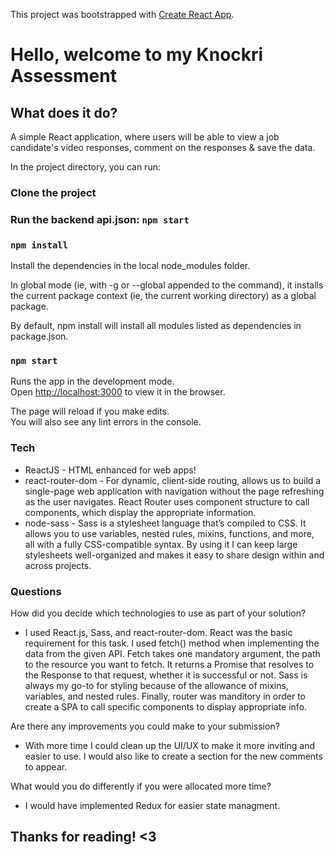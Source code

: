This project was bootstrapped with [Create React App](https://github.com/facebook/create-react-app).

# Hello, welcome to my Knockri Assessment

## What does it do?
A simple React application, where users will be able to view a job candidate's video responses, comment on the responses & save the data.

In the project directory, you can run:

### Clone the project

### Run the backend api.json: `npm start`

### `npm install`

Install the dependencies in the local node_modules folder.

In global mode (ie, with -g or --global appended to the command), it installs the current package context (ie, the current working directory) as a global package.

By default, npm install will install all modules listed as dependencies in package.json.

### `npm start`

Runs the app in the development mode.<br>
Open [http://localhost:3000](http://localhost:3000) to view it in the browser.

The page will reload if you make edits.<br>
You will also see any lint errors in the console.

### Tech

* ReactJS - HTML enhanced for web apps!
* react-router-dom - For dynamic, client-side routing, allows us to build a single-page web application with navigation without the page refreshing as the user navigates. React Router uses component structure to call components, which display the appropriate information.
* node-sass - Sass is a stylesheet language that’s compiled to CSS. It allows you to use variables, nested rules, mixins, functions, and more, all with a fully CSS-compatible syntax. By using it I can keep large stylesheets well-organized and makes it easy to share design within and across projects.


### Questions


How did you decide which technologies to use as part of your solution?

 - I used React.js, Sass, and react-router-dom. React was the basic requirement for this task. I used fetch() method when implementing the data from the given API. Fetch takes one mandatory argument, the path to the resource you want to fetch. It returns a Promise that resolves to the Response to that request, whether it is successful or not. Sass is always my go-to for styling because of the allowance of mixins, variables, and nested rules. Finally, router was manditory in order to create a SPA to call specific components to display appropriate info.

Are there any improvements you could make to your submission? 

 - With more time I could clean up the UI/UX to make it more inviting and easier to use. I would also like to create a section for the new comments to appear.

What would you do differently if you were allocated more time? 

 - I would have implemented Redux for easier state managment.

## Thanks for reading! <3

